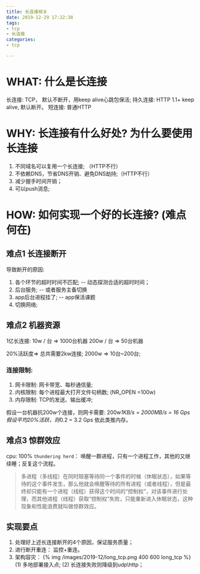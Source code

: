 ```yaml
---
title: 长连接相关
date: 2019-12-29 17:22:38
tags:
- tcp
- 长连接
categories: 
- tcp

---
```



# WHAT: 什么是长连接
长连接: TCP， 默认不断开，用keep alive心跳包保活;
持久连接: HTTP 1.1+ keep alive, 默认断开。
短连接: 普通HTTP

# WHY: 长连接有什么好处? 为什么要使用长连接

1. 不同域名可以复用一个长连接; （HTTP不行）
2. 不依赖DNS，节省DNS开销、避免DNS劫持;（HTTP不行）
3. 减少握手时间开销；
4. 可以push消息; 

# HOW: 如何实现一个好的长连接? (难点何在)

## 难点1 长连接断开
导致断开的原因:
1. 各个环节的超时时间不匹配; -- 动态探测合适的超时时间；
2. 后台服务; -- 或者服务主备切换
3. app后台进程挂了;  -- app保活课题
3. 切换网络;  

## 难点2 机器资源
1亿长连接:
10w / 台 => 1000台机器
200w / 台 => 50台机器

20%活跃度=> 总共需要2kw连接;
2000w => 10台~200台; 

### 连接限制:
1. 网卡限制: 网卡带宽、每秒通信量; 
2. 内核限制: 每个进程最大打开文件句柄数; (NR_OPEN =100w)
3. 内存限制: TCP的发送、输出缓冲;


假设一台机器抗200w个连接，则网卡需要:
200w*1KB/s = 2000MB/s = 16 Gps
假设平均20%活跃，则*0.2 = 3.2 Gps
依此类推内存。

## 难点3 惊群效应
cpu: 100%
`thundering herd`： 唤醒一群进程，只有一个进程工作，其他的又继续睡；反复这个流程。
> 多进程（多线程）在同时阻塞等待同一个事件的时候（休眠状态），如果等待的这个事件发生，那么他就会唤醒等待的所有进程（或者线程），但是最终却只能有一个进程（线程）获得这个时间的“控制权”，对该事件进行处理，而其他进程（线程）获取“控制权”失败，只能重新进入休眠状态，这种现象和性能浪费就叫做惊群效应。

## 实现要点
1. 处理好上述长连接断开的4个原因，保证服务质量；
2. 进行断开重连： 监控+重连。
3. 架构容灾：
{% img /images/2019-12/long_tcp.png 400 600 long_tcp %}
(1) 多地部署接入点; 
(2) 长连接失败则降级到udp\http；